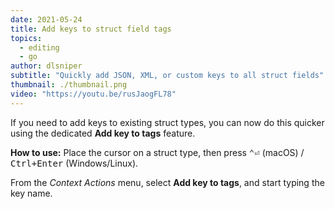 ```yaml
---
date: 2021-05-24
title: Add keys to struct field tags
topics:
  - editing
  - go
author: dlsniper
subtitle: "Quickly add JSON, XML, or custom keys to all struct fields"
thumbnail: ./thumbnail.png
video: "https://youtu.be/rusJaogFL78"
---
```


If you need to add keys to existing struct types, you can now do this quicker using the dedicated **Add key to tags** feature.

**How to use:**
Place the cursor on a struct type, then press <kbd>⌃⏎</kbd> (macOS) / <kbd>Ctrl+Enter</kbd> (Windows/Linux).

From the _Context Actions_ menu, select **Add key to tags**, and start typing the key name.
